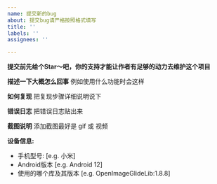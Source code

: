 ```yaml
---
name: 提交新的bug
about: 提交bug请严格按照格式填写
title: ''
labels: ''
assignees: ''

---
```


**提交前先给个Star～吧，你的支持才能让作者有足够的动力去维护这个项目**

**描述一下大概怎么回事**
例如使用什么功能时会这样

**如何复现**
把复现步骤详细说明说下

**错误日志**
把错误日志贴出来

**截图说明**
添加截图最好是 gif 或 视频

**设备信息:**
 - 手机型号: [e.g. 小米]
 - Android版本 [e.g. Android 12]
 - 使用的哪个库及其版本 [e.g. OpenImageGlideLib:1.8.8]
